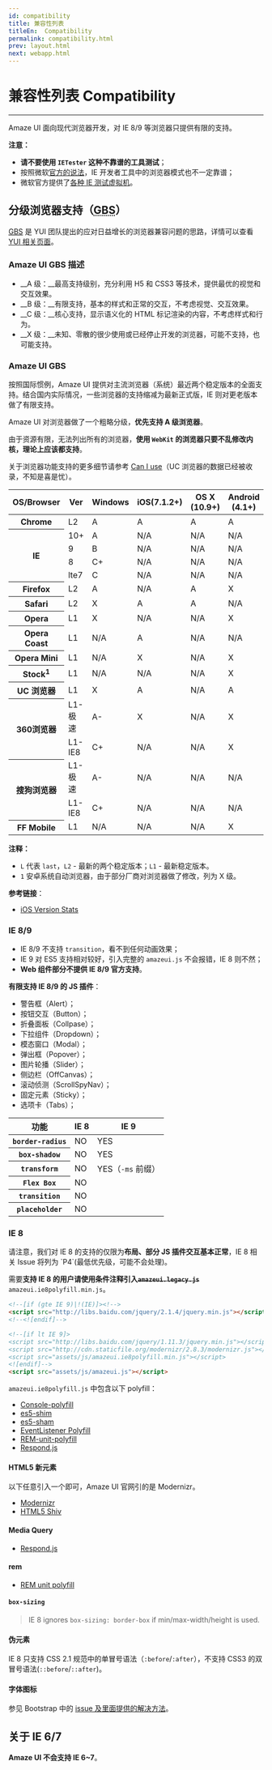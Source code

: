```yaml
---
id: compatibility
title: 兼容性列表
titleEn:  Compatibility
permalink: compatibility.html
prev: layout.html
next: webapp.html
---
```


# 兼容性列表 Compatibility
---

Amaze UI 面向现代浏览器开发，对 IE 8/9 等浏览器只提供有限的支持。

**注意：**

- **请不要使用 `IETester` 这种不靠谱的工具测试**；
- 按照微软[官方的说法](https://www.modern.ie/en-us/f12)，IE 开发者工具中的浏览器模式也不一定靠谱；
- 微软官方提供了[各种 IE 测试虚拟机](https://www.modern.ie/zh-cn/virtualization-tools#downloads)。

## 分级浏览器支持（<abbr title="Graded Browser Support">GBS</abbr>）

[<abbr title="Graded Browser Support">GBS</abbr>](https://github.com/yui/yui3/wiki/Graded-Browser-Support) 是 YUI 团队提出的应对日益增长的浏览器兼容问题的思路，详情可以查看 [YUI 相关页面](https://github.com/yui/yui3/wiki/Graded-Browser-Support)。

### Amaze UI GBS 描述

- __A 级：__最高支持级别，充分利用 H5 和 CSS3 等技术，提供最优的视觉和交互效果。
- __B 级：__有限支持，基本的样式和正常的交互，不考虑视觉、交互效果。
- __C 级：__核心支持，显示语义化的 HTML 标记渲染的内容，不考虑样式和行为。
- __X 级：__未知、零散的很少使用或已经停止开发的浏览器，可能不支持，也可能支持。

### Amaze UI GBS

按照国际惯例，Amaze UI 提供对主流浏览器（系统）最近两个稳定版本的全面支持。结合国内实际情况，一些浏览器的支持缩减为最新正式版，IE 则对更老版本做了有限支持。

Amaze UI 对浏览器做了一个粗略分级，**优先支持 A 级浏览器**。

由于资源有限，无法列出所有的浏览器，**使用 `WebKit` 的浏览器只要不乱修改内核，理论上应该都支持**。

关于浏览器功能支持的更多细节请参考 [Can I use](http://caniuse.com/)（UC 浏览器的数据已经被收录，不知是喜是忧）。

<table class="am-table am-table-bordered am-table-striped">
  <thead>
    <tr>
      <th scope="row">OS/Browser</th>
      <th scope="row">Ver</th>
      <th scope="row">Windows</th>
      <th scope="row">iOS(7.1.2+)</th>
      <th scope="row">OS X (10.9+)</th>
      <th scope="row">Android (4.1+)</th>
      <th scope="row">WP(8+)</th>
    </tr>
  </thead>
  <tbody>
  <tr>
    <th scope="row">Chrome</th>
    <td>L2</td>
    <td class="am-success">A</td>
    <td class="am-success">A</td>
    <td class="am-success">A</td>
    <td class="am-success">A</td>
    <td class="am-disabled">N/A</td>
  </tr>
  <tr>
    <th scope="row" rowspan="4">IE</th>
    <td>10+</td>
    <td class="am-success">A</td>
    <td class="am-disabled">N/A</td>
    <td class="am-disabled">N/A</td>
    <td class="am-disabled">N/A</td>
    <td class="am-success">A-</td>
  </tr>
  <tr>
    <td>9</td>
    <td class="am-warning">B</td>
    <td class="am-disabled">N/A</td>
    <td class="am-disabled">N/A</td>
    <td class="am-disabled">N/A</td>
    <td class="am-disabled">N/A</td>
  </tr>
  <tr>
    <td>8</td>
    <td class="am-danger">C+</td>
    <td class="am-disabled">N/A</td>
    <td class="am-disabled">N/A</td>
    <td class="am-disabled">N/A</td>
    <td class="am-disabled">N/A</td>
  </tr>
  <tr>
    <td>lte7</td>
    <td class="am-danger">C</td>
    <td class="am-disabled">N/A</td>
    <td class="am-disabled">N/A</td>
    <td class="am-disabled">N/A</td>
    <td class="am-disabled">N/A</td>
  </tr>
  <tr>
    <th scope="row">Firefox</th>
    <td>L2</td>
    <td class="am-success">A</td>
    <td class="am-disabled">N/A</td>
    <td class="am-success">A</td>
    <td class="am-primary">X</td>
    <td class="am-disabled">N/A</td>
  </tr>
  <tr>
    <th scope="row">Safari</th>
    <td>L2</td>
    <td class="am-primary">X</td>
    <td class="am-success">A</td>
    <td class="am-success">A</td>
    <td class="am-disabled">N/A</td>
    <td class="am-disabled">N/A</td>
  </tr>
  <tr>
    <th scope="row">Opera</th>
    <td>L1</td>
    <td class="am-primary">X</td>
    <td class="am-disabled">N/A</td>
    <td class="am-disabled">N/A</td>
    <td class="am-primary">X</td>
    <td class="am-disabled">N/A</td>
  </tr>
  <tr>
    <th scope="row">Opera Coast</th>
    <td>L1</td>
    <td class="am-disabled">N/A</td>
    <td class="am-success">A</td>
    <td class="am-disabled">N/A</td>
    <td class="am-disabled">N/A</td>
    <td class="am-disabled">N/A</td>
  </tr>
  <tr>
    <th scope="row">Opera Mini</th>
    <td>L1</td>
    <td class="am-disabled">N/A</td>
    <td class="am-primary">X</td>
    <td class="am-disabled">N/A</td>
    <td class="am-primary">X</td>
    <td class="am-primary">X</td>
  </tr>
  <tr>
    <th scope="row" class="am-text-nowrap">Stock<sup>1</sup></th>
    <td>L1</td>
    <td class="am-disabled">N/A</td>
    <td class="am-disabled">N/A</td>
    <td class="am-disabled">N/A</td>
    <td class="am-primary">X</td>
    <td class="am-disabled">N/A</td>
  </tr>
  <tr>
    <th scope="row">UC 浏览器</th>
    <td>L1</td>
    <td class="am-primary">X</td>
    <td class="am-success">A</td>
    <td class="am-disabled">N/A</td>
    <td class="am-success">A</td>
    <td class="am-success">A-</td>
  </tr>
  <tr>
    <th scope="row" rowspan="2">360浏览器</th>
    <td>L1-极速</td>
    <td class="am-success">A-</td>
    <td class="am-primary">X</td>
    <td class="am-success">N/A</td>
    <td class="am-primary">X</td>
    <td class="am-disabled">N/A</td>
  </tr>
  <tr>
    <td>L1-IE8</td>
    <td class="am-danger">C+</td>
    <td class="am-disabled">N/A</td>
    <td class="am-disabled">N/A</td>
    <td class="am-primary">X</td>
    <td class="am-disabled">N/A</td>
  </tr>
  <tr>
    <th scope="row" rowspan="2">搜狗浏览器</th>
    <td class="am-text-nowrap">L1-极速</td>
    <td class="am-success">A-</td>
    <td class="am-disabled">N/A</td>
    <td class="am-disabled">N/A</td>
    <td class="am-disabled">N/A</td>
    <td class="am-disabled">N/A</td>
  </tr>
  <tr>
    <td>L1-IE8</td>
    <td class="am-danger">C+</td>
    <td class="am-disabled">N/A</td>
    <td class="am-disabled">N/A</td>
    <td class="am-disabled">N/A</td>
    <td class="am-disabled">N/A</td>
  </tr>
  <tr>
    <th scope="row">FF Mobile</th>
    <td>L1</td>
    <td class="am-disabled">N/A</td>
    <td class="am-disabled">N/A</td>
    <td class="am-disabled">N/A</td>
    <td>X</td>
    <td class="am-disabled">N/A</td>
  </tr>
  </tbody>
</table>

__注释：__

- `L` 代表 `last`，`L2` - 最新的两个稳定版本；`L1` - 最新稳定版本。
- `1` 安卓系统自动浏览器，由于部分厂商对浏览器做了修改，列为 X 级。

__参考链接__：

- [iOS Version Stats](http://david-smith.org/iosversionstats/)

### IE 8/9

- IE 8/9 不支持 `transition`，看不到任何动画效果；
- IE 9 对 ES5 支持相对较好，引入完整的 `amazeui.js` 不会报错，IE 8 则不然；
- **Web 组件部分不提供 IE 8/9 官方支持**。

**有限支持 IE 8/9 的 JS 插件**：

- 警告框（Alert）；
- 按钮交互（Button）；
- 折叠面板（Collpase）；
- 下拉组件（Dropdown）；
- 模态窗口（Modal）；
- 弹出框（Popover）；
- 图片轮播（Slider）；
- 侧边栏（OffCanvas）；
- 滚动侦测（ScrollSpyNav）；
- 固定元素（Sticky）；
- 选项卡（Tabs）；

<table class="am-table am-table-bordered am-table-striped">
  <thead>
  <tr>
    <th scope="col" class="col-xs-4">功能</th>
    <th scope="col" class="col-xs-4">IE 8</th>
    <th scope="col" class="col-xs-4">IE 9</th>
  </tr>
  </thead>
  <tbody>
  <tr>
    <th scope="row"><code>border-radius</code></th>
    <td class="am-danger"><span class="am-icon-close"></span>NO</td>
    <td class="am-success"><span class="am-icon-check"></span>YES</td>
  </tr>
  <tr>
    <th scope="row"><code>box-shadow</code></th>
    <td class="am-danger"><span class="am-icon-remove"></span>NO</td>
    <td class="am-success"><span class="am-icon-check"></span>YES</td>
  </tr>
  <tr>
    <th scope="row"><code>transform</code></th>
    <td class="am-danger"><span class="am-icon-remove"></span>NO</td>
    <td class="am-success"><span class="am-icon-check"></span>YES（<code>-ms</code> 前缀）</td>
  </tr>
  <tr>
    <th scope="row"><code>Flex Box</code></th>
    <td colspan="2" class="am-danger"><span class="am-icon-remove"></span>NO</td>
  </tr>
  <tr>
    <th scope="row"><code>transition</code></th>
    <td colspan="2" class="am-danger"><span class="am-icon-remove"></span>NO</td>
  </tr>
  <tr>
    <th scope="row"><code>placeholder</code></th>
    <td colspan="2" class="am-danger"><span class="am-icon-remove"></span>NO</td>
  </tr>
  </tbody>
</table>

### IE 8

<div class="am-alert am-alert-warning">
  请注意，我们对 IE 8 的支持的仅限为<strong>布局、部分 JS 插件交互基本正常</strong>，IE 8 相关 Issue 将列为 `P4`(最低优先级，可能不会处理)。
</div>

需要**支持 IE 8 的用户请使用条件注释引入~~`amazeui.legacy.js`~~** `amazeui.ie8polyfill.min.js`。

```html
﻿<!--[if (gte IE 9)|!(IE)]><!-->
<script src="http://libs.baidu.com/jquery/2.1.4/jquery.min.js"></script>
<!--<![endif]-->

<!--[if lt IE 9]>
<script src="http://libs.baidu.com/jquery/1.11.3/jquery.min.js"></script>
<script src="http://cdn.staticfile.org/modernizr/2.8.3/modernizr.js"></script>
<script src="assets/js/amazeui.ie8polyfill.min.js"></script>
<![endif]-->
<script src="assets/js/amazeui.js"></script>
```

`amazeui.ie8polyfill.js` 中包含以下 polyfill：

- [Console-polyfill](https://github.com/paulmillr/console-polyfill)
- [es5-shim](https://github.com/es-shims/es5-shim)
- [es5-sham](https://github.com/es-shims/es5-shim)
- [EventListener Polyfill](https://gist.github.com/jonathantneal/3748027)
- [REM-unit-polyfill](https://github.com/chuckcarpenter/REM-unit-polyfill)
- [Respond.js](https://github.com/scottjehl/Respond)

#### HTML5 新元素

以下任意引入一个即可，Amaze UI 官网引的是 Modernizr。

- [Modernizr](https://github.com/Modernizr/Modernizr)
- [HTML5 Shiv](https://github.com/aFarkas/html5shiv)

#### Media Query

- [Respond.js](https://github.com/scottjehl/Respond)

#### rem

- [REM unit polyfill](https://github.com/chuckcarpenter/REM-unit-polyfill)

#### `box-sizing`

> IE 8 ignores `box-sizing: border-box` if min/max-width/height is used.

#### 伪元素

IE 8 只支持 CSS 2.1 规范中的单冒号语法（`:before`/`:after`），不支持 CSS3 的双冒号语法(`::before`/`::after`)。

#### 字体图标

参见 Bootstrap 中的 [issue 及里面提供的解决方法](https://github.com/twbs/bootstrap/issues/13863)。

## 关于 IE 6/7

**Amaze UI 不会支持 IE 6~7**。
